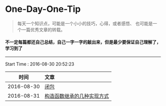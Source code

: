 # One-Day-One-Tip
> 每天一个知识点，可能是一个小小的技巧，心得，或者感悟、 也可能是一个一篇优秀文章的转载。

#### **不一定每篇都还自己总结，自己一字一字的敲出来，但是最少要保证自己理解了， 学习到了**

---
Start Time : 2016-08-30 20:52:23

| 时间 | 文章 |
|:--:|:--|
|2016-08-30|[闭包](https://github.com/zhongxia245/One-Day-One-Tip/issues/1)|
|2016-08-31|[构造函数继承的几种实现方式](https://github.com/zhongxia245/One-Day-One-Tip/issues/2)|


